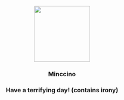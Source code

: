 <p align="center">
    <img src="https://raw.githubusercontent.com/PokeAPI/sprites/master/sprites/pokemon/572.png" width="150" height="150">
</p>
<h3 align="center"> <b>Minccino</b></h3>
<h3 align="center">Have a terrifying day! (contains irony)</h3>

